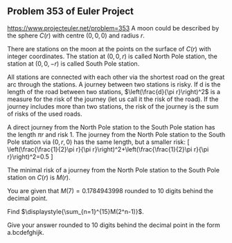 ## Problem 353 of Euler Project 
https://www.projecteuler.net/problem=353
A moon could be described by the sphere $C(r)$ with centre $(0,0,0)$ and radius $r$. 


There are stations on the moon at the points on the surface of $C(r)$ with integer coordinates. The station at $(0,0,r)$ is called North Pole station, the station at $(0,0,-r)$ is called South Pole station.


All stations are connected with each other via the shortest road on the great arc through the stations. A journey between two stations is risky. If d is the length of the road between two stations, $\left(\frac{d}{\pi r}\right)^2$ is a measure for the risk of the journey (let us call it the risk of the road). If the journey includes more than two stations, the risk of the journey is the sum of risks of the used roads.


A direct journey from  the North Pole station to the South Pole station has the length $\pi r$ and risk 1. The journey from the North Pole station to the South Pole station via $(0,r,0)$ has the same length, but a smaller risk:
\[
\left(\frac{\frac{1}{2}\pi r}{\pi r}\right)^2+\left(\frac{\frac{1}{2}\pi r}{\pi r}\right)^2=0.5
\]


The minimal risk of a journey from the North Pole station to the South Pole station on $C(r)$ is $M(r)$.


You are given that $M(7)=0.1784943998$  rounded to 10 digits behind the decimal point. 


Find $\displaystyle{\sum_{n=1}^{15}M(2^n-1)}$.


Give your answer rounded to 10 digits behind the decimal point in the form a.bcdefghijk.